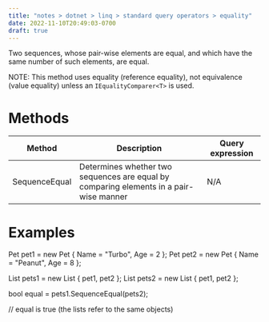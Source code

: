 ```yaml
---
title: "notes > dotnet > linq > standard query operators > equality"
date: 2022-11-10T20:49:03-0700
draft: true
---
```

Two sequences, whose pair-wise elements are equal, and which have the same number of such elements, are equal.

NOTE: This method uses equality (reference equality), not equivalence (value equality) unless an `IEqualityComparer<T>` is used.

# Methods
| Method        | Description                                                                            | Query expression |
|---------------|----------------------------------------------------------------------------------------|------------------|
| SequenceEqual | Determines whether two sequences are equal by comparing elements in a pair-wise manner | N/A              |

# Examples
Pet pet1 = new Pet { Name = "Turbo", Age = 2 };
Pet pet2 = new Pet { Name = "Peanut", Age = 8 };

List<Pet> pets1 = new List<Pet> { pet1, pet2 };
List<Pet> pets2 = new List<Pet> { pet1, pet2 };

bool equal = pets1.SequenceEqual(pets2);

// equal is true (the lists refer to the same objects)